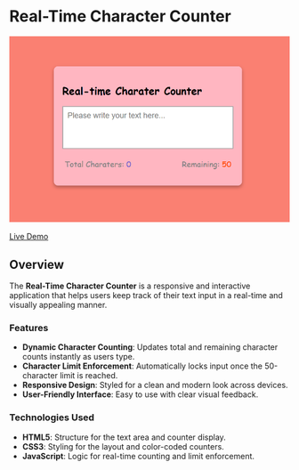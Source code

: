 # Real-Time Character Counter

![Character Counter Preview](https://github.com/Nandini-559/Character-counter/blob/master/result.png)

[Live Demo](https://nandini-559.github.io/Character-counter/)

## Overview

The **Real-Time Character Counter** is a responsive and interactive application that helps users keep track of their text input in a real-time and visually appealing manner.

### Features
- **Dynamic Character Counting**: Updates total and remaining character counts instantly as users type.
- **Character Limit Enforcement**: Automatically locks input once the 50-character limit is reached.
- **Responsive Design**: Styled for a clean and modern look across devices.
- **User-Friendly Interface**: Easy to use with clear visual feedback.

### Technologies Used
- **HTML5**: Structure for the text area and counter display.
- **CSS3**: Styling for the layout and color-coded counters.
- **JavaScript**: Logic for real-time counting and limit enforcement.

